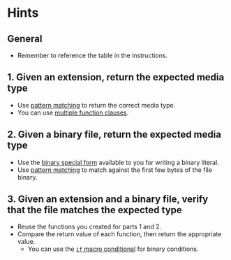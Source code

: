 # Hints

## General

- Remember to reference the table in the instructions.

## 1. Given an extension, return the expected media type

- Use [pattern matching][pattern-matching] to return the correct media type.
- You can use [multiple function clauses][mfc].

## 2. Given a binary file, return the expected media type

- Use the [binary special form][special-forms] available to you for writing a binary literal.
- Use [pattern matching][binary-matching] to match against the first few bytes of the file binary.

## 3. Given an extension and a binary file, verify that the file matches the expected type

- Reuse the functions you created for parts 1 and 2.
- Compare the return value of each function, then return the appropriate value.
  - You can use the [`if` macro conditional][if] for binary conditions.

[binary-matching]: https://hexdocs.pm/elixir/binaries-strings-and-charlists.html#binaries
[if]: https://hexdocs.pm/elixir/case-cond-and-if.html#if
[mfc]: https://hexdocs.pm/elixir/modules-and-functions.html#function-definition
[mimetype]: https://en.wikipedia.org/wiki/Media_type
[pattern-matching]: https://hexdocs.pm/elixir/pattern-matching.html#pattern-matching
[special-forms]: https://hexdocs.pm/elixir/Kernel.SpecialForms.html#%3C%3C%3E%3E/1